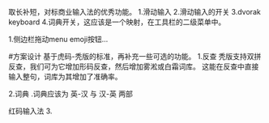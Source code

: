 取长补短，对标商业输入法的优秀功能。
1.滑动输入
2.滑动输入的开关
3.dvorak keyboard 
4.词典开关，这应该是一个映射，在工具栏的二级菜单中。

1.侧边栏拖动menu
emoji按钮...

#方案设计
基于虎码-秃版的标准，再补充一些可选的功能。
1.反查
秃版支持双拼反查，我们可为它增加形码反查，然后增加雾淞或白霜词库。
这能在反查中直接输入整句，词库为其增加了准确率。

2.词典
.词典应该为 英-汉 与 汉-英 两部

红码输入法
3.  
